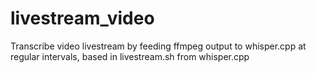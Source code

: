# livestream_video
Transcribe video livestream by feeding ffmpeg output to whisper.cpp at regular intervals, based in livestream.sh from whisper.cpp
